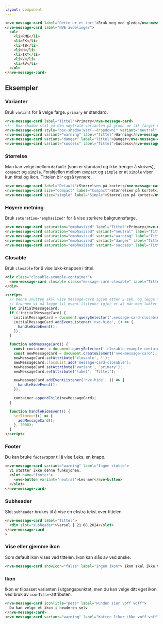```yaml
---
layout: component
---
```


<CodeExamplePreview>

```html
<nve-message-card label="Dette er et kort">Bruk meg med glede</nve-message-card>
<nve-message-card label="NVE avdelinger">
  <ul>
    <li>RME</li>
    <li>EK</li>
    <li>TB</li>
    <li>H</li>
    <li>IKT</li>
    <li>V</li>
    <li>SV</li>
  </ul>
</nve-message-card>
```

</CodeExamplePreview>

## Eksempler

### Varianter

Bruk `variant` for å velge farge. `primary` er standard.

<CodeExamplePreview>

```html
<nve-message-card label="Tittel">Primary</nve-message-card>
<!-- Box-shadow stil på den nøytrale varianten på grunn av lik farger med bakgrunnen i kodeforhåndsvisningen -->
<nve-message-card style="box-shadow:var(--dropdown)" variant="neutral" label="Tittel">Neutral</nve-message-card>
<nve-message-card variant="warning" label="Tittel">Warning</nve-message-card>
<nve-message-card variant="danger" label="Tittel">Danger</nve-message-card>
<nve-message-card variant="success" label="Tittel">Success</nve-message-card>
```

</CodeExamplePreview>

### Størrelse

Man kan velge mellom `default` (som er standard og ikke trenger å skrives), `compact` og `simple`.
Forskjellen mellom `compact` og `simple` er at `simple` viser kun tittel og ikon. Tittelen blir også tynnere.

<CodeExamplePreview>

```html
<nve-message-card label="Default">Størrelsen på kortet</nve-message-card>
<nve-message-card size="compact" label="Compact">Størrelsen på kortet</nve-message-card>
<nve-message-card size="simple" label="Simple">Størrelsen på kortet</nve-message-card>
```

</CodeExamplePreview>

### Høyere metning

Bruk `saturation="emphasized"` for å vise sterkere bakgrunnsfarge.

<CodeExamplePreview>

```html
<nve-message-card saturation="emphasized" label="Tittel">Primary</nve-message-card>
<nve-message-card saturation="emphasized" variant="neutral" label="Tittel">Neutral</nve-message-card>
<nve-message-card saturation="emphasized" variant="warning" label="Tittel">Warning</nve-message-card>
<nve-message-card saturation="emphasized" variant="danger" label="Tittel">Danger</nve-message-card>
<nve-message-card saturation="emphasized" variant="success" label="Tittel">Success</nve-message-card>
```

</CodeExamplePreview>

### Closable

Bruk `closable` for å vise lukk-knappen i tittel.

<CodeExamplePreview>

```html
<div class="closable-example-container">
  <nve-message-card closable class="message-card-closable" label="Tittel "> </nve-message-card>
</div>

<script>
  // Denne snutten skal vise message-card igjen etter 2 sek, og legge til an event igjen på det ny lagde message-card.
  // Grunnen vi må legge til event-listener igjen er at når man lukker message-card den forsvinner fra DOMen.
  let initialMessageCard;
  if (!initialMessageCard) {
    initialMessageCard = document.querySelector('.message-card-closable');
    initialMessageCard.addEventListener('nve-hide', () => {
      handleHideEvent();
    });
  }

  function addMessageCard() {
    const container = document.querySelector('.closable-example-container');
    const newMessageCard = document.createElement('nve-message-card');
    newMessageCard.setAttribute('closable', '');
    newMessageCard.classList.add('message-card-closable');
    newMessageCard.setAttribute('variant', 'primary');
    newMessageCard.setAttribute('label', 'Tittel');

    newMessageCard.addEventListener('nve-hide', () => {
      handleHideEvent();
    });

    container.appendChild(newMessageCard);
  }

  function handleHideEvent() {
    setTimeout(() => {
      addMessageCard();
    }, 2000);
  }
</script>
```

</CodeExamplePreview>

### Footer

Du kan bruke `footer`spor til å vise f.eks. en knapp.

<CodeExamplePreview>

```html
<nve-message-card variant="warning" label="Ingen støtte">
  Vi støtter ikke denne funksjonen.
  <slot name="footer">
    <nve-button variant="neutral">Les mer</nve-button>
  </slot>
</nve-message-card>
```

</CodeExamplePreview>

### Subheader

Slot `subheader` brukes til å vise en ekstra tekst over tittelen.

<CodeExamplePreview>

```html
<nve-message-card label="Tittel">
  <div slot="subheader">Varsel | 21.08.2024</slot>
</nve-message-card
>
```

</CodeExamplePreview>

### Vise eller gjemme ikon

Som default ikon vises ved tittelen. Ikon kan slås av ved ønske.

<CodeExamplePreview>

```html
<nve-message-card showIcon="false" label="Ingen ikon"> Ikon skal ikke vises </nve-message-card>
```

</CodeExamplePreview>

### Ikon

Ikon er tilpasset varianten i utgangspunktet, men du kan velge ditt eget ikon ved bruk av `iconTitle`-attributen.

<CodeExamplePreview>

```html
<nve-message-card iconTitle="pets" label="Hunden sier voff voff">
  Du kan velge et ikon i headeren selv
</nve-message-card>
<nve-message-card variant="warning" label="Katten liker ikke voff voff"> Vær forsiktig </nve-message-card>
```

</CodeExamplePreview>
